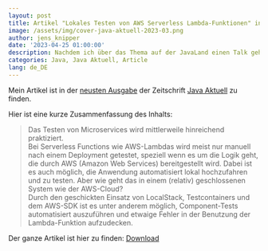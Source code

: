 ```yaml
---
layout: post
title: Artikel "Lokales Testen von AWS Serverless Lambda-Funktionen" in der Java Aktuell 03-2023
image: /assets/img/cover-java-aktuell-2023-03.png
author: jens_knipper
date: '2023-04-25 01:00:00'
description: Nachdem ich über das Thema auf der JavaLand einen Talk gehalten habe, habe ich die Chance bekommen das Ganze in Form eines Artikels in einer Zeitschrift zu veröffentlichen.
categories: Java, Java Aktuell, Article
lang: de_DE
---
```

Mein Artikel ist in der [neusten Ausgabe](https://www.ijug.eu/de/home/news/java-aktuell-03-2023-next-generation/) der Zeitschrift [Java Aktuell](https://www.ijug.eu/de/java-aktuell/) zu finden.

Hier ist eine kurze Zusammenfassung des Inhalts:
> Das Testen von Microservices wird mittlerweile hinreichend praktiziert.  
Bei Serverless Functions wie AWS-Lambdas wird meist nur manuell nach einem Deployment getestet, speziell wenn es um die Logik geht, die durch AWS (Amazon Web Services) bereitgestellt wird. Dabei ist es auch möglich, die Anwendung automatisiert lokal hochzufahren und zu testen. Aber wie geht das in einem (relativ) geschlossenen System wie der AWS-Cloud?  
Durch den geschickten Einsatz von LocalStack, Testcontainers und dem AWS-SDK ist es unter anderem möglich, Component-Tests automatisiert auszuführen und etwaige Fehler in der Benutzung der Lambda-Funktion aufzudecken.

Der ganze Artikel ist hier zu finden:
[Download](https://www.ijug.eu/fileadmin/Daten/Zeitschriften/Java_aktuell/2023/03-2023-Java_aktuell-WEB.pdf#page=14)
